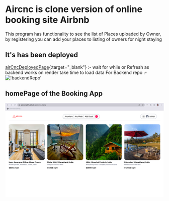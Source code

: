 # Aircnc is clone version of online booking site Airbnb
  This program has functionality to see the list of Places uploaded by Owner, by registering you can add your places to listing of owners for night staying

## It's has been deployed 
  [airCncDeployedPage](https://ashishlal07.github.io/aircnc_client){:target="_blank"} :- wait for while or Refresh as backend works on render take time to load data
  For Backend repo :-  !['backendRepo'](https://github.com/AshishLal07/aircnc_backend)
    
    

## homePage of the Booking App
![home page](public/HomePage.png)
